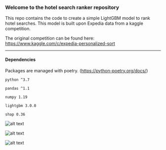 ### Welcome to the hotel search ranker repository
This repo contains the code to create a simple LightGBM model to rank hotel searches. This model is built upon Expedia data from a kaggle competition.

The original competition can be found here: <https://www.kaggle.com/c/expedia-personalized-sort>

---

#### Dependencies
Packages are managed with poetry. (<https://python-poetry.org/docs/>)

`python ^3.7`

`pandas ^1.1`

`numpy 1.19`

`lightgbm 3.0.0`

`shap 0.36`


![alt text](https://upload.wikimedia.org/wikipedia/commons/f/f8/Python_logo_and_wordmark.svg "Logo Python")

![alt text](https://lightgbm.readthedocs.io/en/latest/_images/LightGBM_logo_black_text.svg "Logo LightGBM")

![alt text](https://user-images.githubusercontent.com/38404461/65588818-7734b500-df88-11e9-907c-a0bc0c0fdfc1.png "Logo SHAP")


